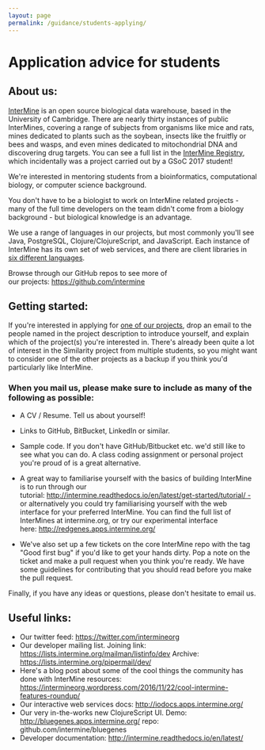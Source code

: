 ```yaml
---
layout: page
permalink: /guidance/students-applying/
---
```


# Application advice for students

## About us:

[InterMine](http://intermine.org/) is an open source biological data warehouse, based in the University of Cambridge. There are nearly thirty instances of public InterMines, covering a range of subjects from organisms like mice and rats, mines dedicated to plants such as the soybean, insects like the fruitfly or bees and wasps, and even mines dedicated to mitochondrial DNA and discovering drug targets. You can see a full list in the [InterMine Registry](http://registry.intermine.org/), which incidentally was a project carried out by a GSoC 2017 student!

We're interested in mentoring students from a bioinformatics, computational biology, or computer science background.

You don't have to be a biologist to work on InterMine related projects - many of the full time developers on the team didn't come from a biology background - but biological knowledge is an advantage.

We use a range of languages in our projects, but most commonly you'll see Java, PostgreSQL, Clojure/ClojureScript, and JavaScript. Each instance of InterMine has its own set of web services, and there are client libraries in [six different languages](http://intermine.readthedocs.io/en/latest/web-services/).

Browse through our GitHub repos to see more of our projects: https://github.com/intermine

## Getting started:

If you're interested in applying for [one of our projects](../../project-ideas/2018), drop an email to the people named in the project description to introduce yourself, and explain which of the project(s) you're interested in. There's already been quite a lot of interest in the Similarity project from multiple students, so you might want to consider one of the other projects as a backup if you think you'd particularly like InterMine.

### When you mail us, please make sure to include as many of the following as possible:

- A CV / Resume. Tell us about yourself!
- Links to GitHub, BitBucket, LinkedIn or similar.
- Sample code. If you don't have GitHub/Bitbucket etc. we'd still like to see what you can do. A class coding assignment or personal project you're proud of is a great alternative.
- A great way to familiarise yourself with the basics of building InterMine is to run through our tutorial: http://intermine.readthedocs.io/en/latest/get-started/tutorial/ - or alternatively you could try familiarising yourself with the web interface for your preferred InterMine. You can find the full list of InterMines at intermine.org, or try our experimental interface here: http://redgenes.apps.intermine.org/

- We've also set up a few tickets on the core InterMine repo with the tag "Good first bug" if you'd like to get your hands dirty. Pop a note on the ticket and make a pull request when you think you're ready. We have some guidelines for contributing that you should read before you make the pull request.

Finally, if you have any ideas or questions, please don't hesitate to email us.

## Useful links:

- Our twitter feed: https://twitter.com/intermineorg
- Our developer mailing list. Joining link: https://lists.intermine.org/mailman/listinfo/dev Archive: https://lists.intermine.org/pipermail/dev/
- Here's a blog post about some of the cool things the community has done with InterMine resources: https://intermineorg.wordpress.com/2016/11/22/cool-intermine-features-roundup/
 
- Our interactive web services docs: http://iodocs.apps.intermine.org/
- Our very in-the-works new ClojureScript UI. Demo: http://bluegenes.apps.intermine.org/ repo: github.com/intermine/bluegenes
- Developer documentation: http://intermine.readthedocs.io/en/latest/

